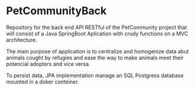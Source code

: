 # PetCommunityBack
Repository for the back end API RESTful of the PetCommunity project that will consist of a 
Java SpringBoot Aplication with crudy functions on a MVC architecture.

The main purpose of application is to centralize and homogenize data abut animals cought by refugies
and ease the way to make animals meet their potencial adopters and vice versa.

To persist data, JPA implementation manage an SQL Postgress database mounted in a doker conteiner. 


